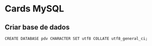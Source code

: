 # Cards MySQL

## Criar base de dados
```
CREATE DATABASE pdv CHARACTER SET utf8 COLLATE utf8_general_ci;
```
